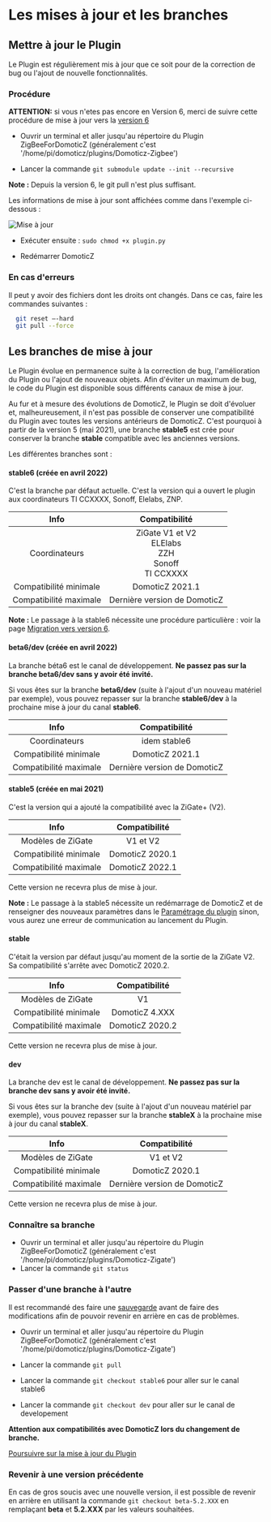 # Les mises à jour et les branches

## Mettre à jour le Plugin

Le Plugin est régulièrement mis à jour que ce soit pour de la correction de bug ou l'ajout de nouvelle fonctionnalités.

### Procédure

__ATTENTION:__ si vous n'etes pas encore en Version 6, merci de suivre cette procédure de  mise à jour vers la [version 6](Plugin_Version-6.md)

* Ouvrir un terminal et aller jusqu'au répertoire du Plugin ZigBeeForDomoticZ (généralement c'est '/home/pi/domoticz/plugins/Domoticz-Zigbee')

* Lancer la commande `git submodule update --init --recursive`

__Note :__ Depuis la version 6, le git pull n'est plus suffisant.

Les informations de mise à jour sont affichées comme dans l'exemple  ci-dessous :

![Mise à jour](../Images/Git-Pull.png)

* Exécuter ensuite : `sudo chmod +x plugin.py`

* Redémarrer DomoticZ

### En cas d'erreurs

Il peut y avoir des fichiers dont les droits ont changés. Dans ce cas, faire les commandes suivantes :

```bash
  git reset –-hard
  git pull --force
 ```

## Les branches de mise à jour

Le Plugin évolue en permanence suite à la correction de bug, l'amélioration du Plugin ou l'ajout de nouveaux objets. Afin d'éviter un maximum de bug, le code du Plugin est disponible sous différents canaux de mise à jour.

Au fur et à mesure des évolutions de DomoticZ, le Plugin se doit d'évoluer et, malheureusement, il n'est pas possible de conserver une compatibilité du Plugin avec toutes les versions antérieurs de DomoticZ. C'est pourquoi à partir de la version 5 (mai 2021), une branche __stable5__ est crée pour conserver la branche __stable__ compatible avec les anciennes versions.

Les différentes branches sont :

#### stable6 (créée en avril 2022)

C'est la branche par défaut actuelle.
C'est la version qui a ouvert le plugin aux coordinateurs TI CCXXXX, Sonoff, Elelabs, ZNP.

| Info  | Compatibilité  |
| :------------: |:---------------:|
| Coordinateurs | ZiGate V1 et V2<br>ELElabs<br>ZZH<br>Sonoff<br>TI CCXXXX |
| Compatibilité minimale | DomoticZ 2021.1 |
| Compatibilité maximale | Dernière version de DomoticZ |

__Note :__ Le passage à la stable6 nécessite une procédure particulière : voir la page [Migration vers version 6](Plugin_Version-6.md).

#### beta6/dev (créée en avril 2022)

La branche béta6 est le canal de développement. __Ne passez pas sur la branche beta6/dev sans y avoir été invité.__

Si vous êtes sur la branche __beta6/dev__ (suite à l'ajout d'un nouveau matériel par exemple), vous pouvez repasser sur la branche __stable6/dev__ à la prochaine mise à jour du canal __stable6__.

| Info  | Compatibilité  |
| :------------: |:---------------:|
| Coordinateurs | idem stable6 |
| Compatibilité minimale | DomoticZ 2021.1 |
| Compatibilité maximale | Dernière version de DomoticZ |

#### stable5 (créée en mai 2021)

C'est la version qui a ajouté la compatibilité avec la ZiGate+ (V2).

| Info  | Compatibilité  |
| :------------: |:---------------:|
| Modèles de ZiGate | V1 et V2 |
| Compatibilité minimale | DomoticZ 2020.1 |
| Compatibilité maximale | DomoticZ 2022.1 |

Cette version ne recevra plus de mise à jour.

__Note :__ Le passage à la stable5 nécessite un redémarrage de DomoticZ et de renseigner des nouveaux paramètres dans le [Paramétrage du plugin](Plugin_Parametrage.md) sinon, vous aurez une erreur de communication au lancement du Plugin.

#### stable

C'était la version par défaut jusqu'au moment de la sortie de la ZiGate V2.
Sa compatibilité s'arrête avec DomoticZ 2020.2.

| Info  | Compatibilité  |
| :------------: |:---------------:|
| Modèles de ZiGate | V1 |
| Compatibilité minimale | DomoticZ 4.XXX |
| Compatibilité maximale | DomoticZ 2020.2 |

Cette version ne recevra plus de mise à jour.

#### dev

La branche dev est le canal de développement. __Ne passez pas sur la branche dev sans y avoir été invité.__

Si vous êtes sur la branche dev (suite à l'ajout d'un nouveau matériel par exemple), vous pouvez repasser sur la branche __stableX__ à la prochaine mise à jour du canal __stableX__.

| Info  | Compatibilité  |
| :------------: |:---------------:|
| Modèles de ZiGate | V1 et V2 |
| Compatibilité minimale | DomoticZ 2020.1 |
| Compatibilité maximale | Dernière version de DomoticZ |

Cette version ne recevra plus de mise à jour.

### Connaître sa branche

* Ouvrir un terminal et aller jusqu'au répertoire du Plugin ZigBeeForDomoticZ (généralement c'est '/home/pi/domoticz/plugins/Domoticz-Zigate')
* Lancer la commande `git status`

### Passer d'une branche à l'autre

Il est recommandé des faire une [sauvegarde](Plugin_Sauvegardes.md) avant de faire des modifications afin de pouvoir revenir en arrière en cas de problèmes.

* Ouvrir un terminal et aller jusqu'au répertoire du Plugin ZigBeeForDomoticZ (généralement c'est '/home/pi/domoticz/plugins/Domoticz-Zigate')

* Lancer la commande `git pull`

* Lancer la commande `git checkout stable6` pour aller sur le canal stable6
* Lancer la commande `git checkout dev` pour aller sur le canal de developement

__Attention aux compatibilités avec DomoticZ lors du changement de branche.__

[Poursuivre sur la mise à jour du Plugin](Readme.md#mises-%C3%A0-jour-du-plugin)

### Revenir à une version précédente

En cas de gros soucis avec une nouvelle version, il est possible de revenir en arrière en utilisant la commande `git checkout beta-5.2.XXX` en remplaçant __beta__ et __5.2.XXX__ par les valeurs souhaitées.
